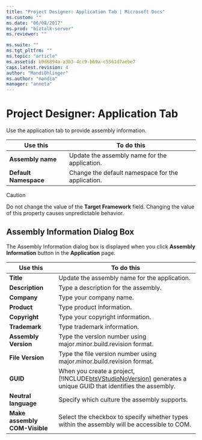 ```yaml
---
title: "Project Designer: Application Tab | Microsoft Docs"
ms.custom: ""
ms.date: "06/08/2017"
ms.prod: "biztalk-server"
ms.reviewer: ""

ms.suite: ""
ms.tgt_pltfrm: ""
ms.topic: "article"
ms.assetid: b9d6894a-a3b3-4cc9-b69a-c5561d7aebe7
caps.latest.revision: 4
author: "MandiOhlinger"
ms.author: "mandia"
manager: "anneta"
---
```

# Project Designer: Application Tab
Use the application tab to provide assembly information.  
  
|Use this|To do this|  
|--------------|----------------|  
|**Assembly name**|Update the assembly name for the application.|  
|**Default Namespace**|Change the default namespace for the application.|  
  
> [!CAUTION]
>  Do not change the value of the **Target Framework** field. Changing the value of this property causes unpredictable behavior.  
  
## Assembly Information Dialog Box  
 The Assembly Information dialog box is displayed when you click **Assembly Information** button in the **Application** page.  
  
|Use this|To do this|  
|--------------|----------------|  
|**Title**|Update the assembly name for the application.|  
|**Description**|Type a description for the assembly.|  
|**Company**|Type your company name.|  
|**Product**|Type product information.|  
|**Copyright**|Type your copyright information.|  
|**Trademark**|Type trademark information.|  
|**Assembly Version**|Type the version number using major.minor.build.revision format.|  
|**File Version**|Type the file version number using major.minor.build.revision format.|  
|**GUID**|When you create a project, [!INCLUDE[btsVStudioNoVersion](../includes/btsvstudionoversion-md.md)] generates a unique GUID that identifies the assembly.|  
|**Neutral   language**|Specify which culture the assembly supports.|  
|**Make assembly COM-Visible**|Select the checkbox to specify whether types within the assembly will be accessible to COM.|